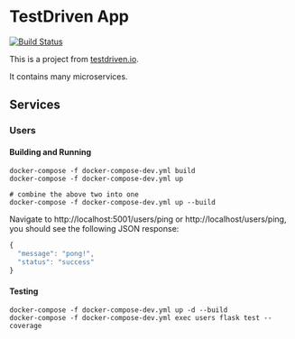 # TestDriven App

[![Build Status](https://travis-ci.org/luoos/testdriven-app.svg?branch=master)](https://travis-ci.org/luoos/testdriven-app)

This is a project from [testdriven.io](https://testdriven.io/courses/microservices-with-docker-flask-and-react).

It contains many microservices.

## Services

### Users

#### Building and Running

```shell
docker-compose -f docker-compose-dev.yml build
docker-compose -f docker-compose-dev.yml up

# combine the above two into one
docker-compose -f docker-compose-dev.yml up --build
```

Navigate to http://localhost:5001/users/ping or http://localhost/users/ping, you should see the following JSON response:
```javascript
{
  "message": "pong!",
  "status": "success"
}
```

#### Testing

```shell
docker-compose -f docker-compose-dev.yml up -d --build
docker-compose -f docker-compose-dev.yml exec users flask test --coverage
```